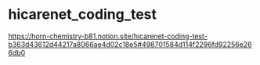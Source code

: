 # hicarenet_coding_test

https://horn-chemistry-b81.notion.site/hicarenet-coding-test-b363d43612d44217a8066ae4d02c18e5#498701584d114f2296fd92256e266db0
